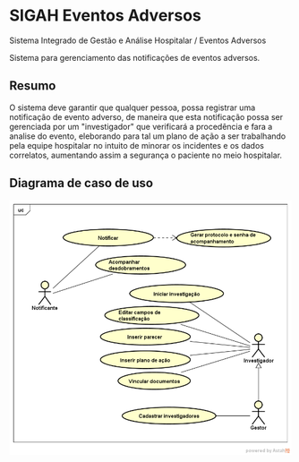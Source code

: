 # SIGAH Eventos Adversos

Sistema Integrado de Gestão e Análise Hospitalar / Eventos Adversos  
  
Sistema para gerenciamento das notificações de eventos adversos.

## Resumo

O sistema deve garantir que qualquer pessoa, possa registrar uma notificação de evento adverso, 
de maneira que esta notificação possa ser gerenciada por um "investigador" que verificará a procedência e 
fara a analise do evento, eleborando para tal um plano de ação a ser trabalhando pela equipe hospitalar
no intuito de minorar os incidentes e os dados correlatos, aumentando assim a segurança o paciente no meio
hospitalar.

## Diagrama de caso de uso  

![Diagrama de caso de uso](/uml/UseCasePrincipal.png)